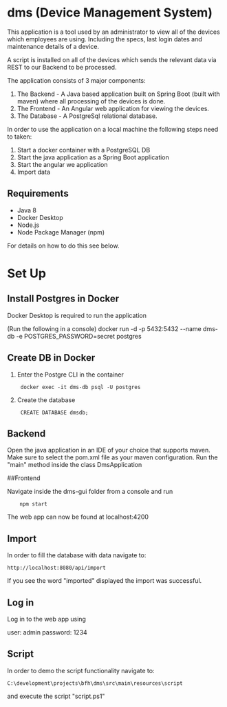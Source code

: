 # dms (Device Management System)
This application is a tool used by an administrator to view all of the devices which
employees are using. Including the specs, last login dates and maintenance details of a device.

A script is installed on all of the devices which sends the relevant data via REST to our Backend to be processed.

The application consists of 3 major components:

1. The Backend - A Java based application built on Spring Boot (built with maven) where all processing of the devices 
    is done.
2. The Frontend - An Angular web application for viewing the devices.
3. The Database - A PostgreSql relational database.

In order to use the application on a local machine the following steps need to taken:

1. Start a docker container with a PostgreSQL DB
2. Start the java application as a Spring Boot application
3. Start the angular we application
4. Import data

## Requirements

- Java 8
- Docker Desktop
- Node.js
- Node Package Manager (npm)

For details on how to do this see below.

# Set Up
## Install Postgres in Docker
Docker Desktop is required to run the application

(Run the following in a console)
docker run -d -p 5432:5432 --name dms-db -e POSTGRES_PASSWORD=secret postgres

## Create DB in Docker
1. Enter the Postgre CLI in the container

        docker exec -it dms-db psql -U postgres
        
2. Create the database

        CREATE DATABASE dmsdb;

## Backend

Open the java application in an IDE of your choice that supports maven. Make sure to select the pom.xml file as your maven configuration.
Run the "main" method inside the class DmsApplication

##Frontend

Navigate inside the dms-gui folder from a console and run

        npm start

The web app can now be found at localhost:4200

## Import

In order to fill the database with data navigate to:

    http://localhost:8080/api/import
    
If you see the word "imported" displayed the import was successful.

## Log in

Log in to the web app using 

user: admin
password: 1234

## Script

In order to demo the script functionality navigate to:

    C:\development\projects\bfh\dms\src\main\resources\script
    
and execute the script "script.ps1"
